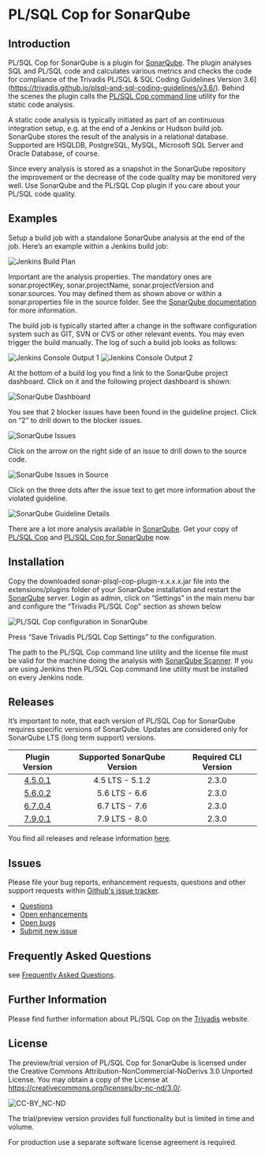# PL/SQL Cop for SonarQube

## Introduction

PL/SQL Cop for SonarQube is a plugin for [SonarQube](http://www.sonarqube.org/). The plugin analyses SQL and PL/SQL code and calculates various metrics and checks the code for compliance of the Trivadis PL/SQL & SQL Coding Guidelines Version 3.6](https://trivadis.github.io/plsql-and-sql-coding-guidelines/v3.6/). Behind the scenes the plugin calls the [PL/SQL Cop command line](https://github.com/Trivadis/plsql-cop-cli) utility for the static code analysis.

A static code analysis is typically initiated as part of an continuous integration setup, e.g. at the end of a Jenkins or Hudson build job. SonarQube stores the result of the analysis in a relational database. Supported are HSQLDB, PostgreSQL, MySQL, Microsoft SQL Server and Oracle Database, of course.

Since every analysis is stored as a snapshot in the SonarQube repository the improvement or the decrease of the code quality may be monitored very well. Use SonarQube and the PL/SQL Cop plugin if you care about your PL/SQL code quality.

## Examples

Setup a build job with a standalone SonarQube analysis at the end of the job. Here’s an example within a Jenkins build job:

![Jenkins Build Plan](images/jenkins_1.png)

Important are the analysis properties. The mandatory ones are sonar.projectKey, sonar.projectName, sonar.projectVersion and sonar.sources. You may defined them as shown above or within a sonar.properties file in the source folder. See the [SonarQube documentation](http://docs.sonarqube.org/display/SONAR/Analysis+Parameters) for more information.

The build job is typically started after a change in the software configuration system such as GIT, SVN or CVS or other relevant events. You may even trigger the build manually. The log of such a build job looks as follows:

![Jenkins Console Output 1](images/jenkins_2.png)
![Jenkins Console Output 2](images/jenkins_3.png)

At the bottom of a build log you find a link to the SonarQube project dashboard. Click on it and the following project dashboard is shown:

![SonarQube Dashboard](images/sonar_1.png)

You see that 2 blocker issues have been found in the guideline project. Click on “2” to drill down to the blocker issues.

![SonarQube Issues](images/sonar_2.png)

Click on the arrow on the right side of an issue to drill down to the source code.

![SonarQube Issues in Source](images/sonar_3.png)

Click on the three dots after the issue text to get more information about the violated guideline.

![SonarQube Guideline Details](images/sonar_4.png)

There are a lot more analysis available in [SonarQube](http://docs.sonarqube.org/display/SONAR/Installing+a+Plugin). Get your copy of [PL/SQL Cop](https://github.com/Trivadis/plsql-cop-cli/releases) and [PL/SQL Cop for SonarQube](https://github.com/Trivadis/plsql-cop-sonar/releases) now.

## Installation

Copy the downloaded sonar-plsql-cop-plugin-x.x.x.x.jar file into the extensions/plugins folder of your SonarQube installation and restart the [SonarQube](http://docs.sonarqube.org/display/SONAR/Installing+a+Plugin) server. Login as admin, click on “Settings” in the main menu bar and configure the “Trivadis PL/SQL Cop” section as shown below

![PL/SQL Cop configuration in SonarQube](images/sonar_5.png)

Press “Save Trivadis PL/SQL Cop Settings” to the configuration.

The path to the PL/SQL Cop command line utility and the license file must be valid for the machine doing the analysis with [SonarQube Scanner](https://docs.sonarqube.org/display/SCAN/Analyzing+with+SonarQube+Scanner). If you are using Jenkins then PL/SQL Cop command line utility must be installed on every Jenkins node.

## Releases

It’s important to note, that each version of PL/SQL Cop for SonarQube requires specific versions of SonarQube. Updates are considered only for SonarQube LTS (long term support) versions.

| Plugin Version | Supported SonarQube Version | Required CLI Version |
| :------------: | :-------------------------: | :------------------: |
| [4.5.0.1](https://github.com/Trivadis/plsql-cop-sonar/releases/tag/v4.5.0.1) | 4.5 LTS - 5.1.2 | 2.3.0 |
| [5.6.0.2](https://github.com/Trivadis/plsql-cop-sonar/releases/tag/v5.6.0.2) | 5.6 LTS - 6.6 | 2.3.0 |
| [6.7.0.4](https://github.com/Trivadis/plsql-cop-sonar/releases/tag/v6.7.0.4) | 6.7 LTS - 7.6 | 2.3.0 |
| [7.9.0.1](https://github.com/Trivadis/plsql-cop-sonar/releases/tag/v7.9.0.1) | 7.9 LTS - 8.0 | 2.3.0 |

You find all releases and release information [here](https://github.com/Trivadis/plsql-cop-cli/releases).

## Issues
Please file your bug reports, enhancement requests, questions and other support requests within [Github's issue tracker](https://help.github.com/articles/about-issues/).

* [Questions](https://github.com/trivadis/plsql-cop-sonar/issues?q=is%3Aissue+label%3Aquestion)
* [Open enhancements](https://github.com/trivadis/plsql-cop-sonar/issues?q=is%3Aopen+is%3Aissue+label%3Aenhancement)
* [Open bugs](https://github.com/trivadis/plsql-cop-sonar/issues?q=is%3Aopen+is%3Aissue+label%3Abug)
* [Submit new issue](https://github.com/trivadis/plsql-cop-sonar/issues/new)

## Frequently Asked Questions

see [Frequently Asked Questions](FAQ.md).

## Further Information

Please find further information about PL/SQL Cop on the [Trivadis](https://www.trivadis.com/en/plsql-cop) website.

## License

The preview/trial version of PL/SQL Cop for SonarQube is licensed under the Creative Commons Attribution-NonCommercial-NoDerivs 3.0 Unported License. You may obtain a copy of the License at https://creativecommons.org/licenses/by-nc-nd/3.0/.

![CC-BY_NC-ND](images/CC-BY-NC-ND.png)

The trial/preview version provides full functionality but is limited in time and volume.

For production use a separate software license agreement is required.
